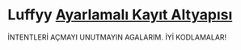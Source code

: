 # Luffyy [Ayarlamalı Kayıt Altyapısı](https://discord.gg/Ds7QdNmGqJ)

İNTENTLERİ AÇMAYI UNUTMAYIN AGALARIM. İYİ KODLAMALAR!
